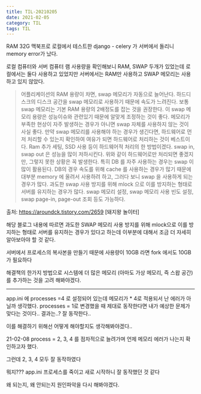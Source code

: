 ```yaml
---
title: TIL-20210205
date: 2021-02-05
category: TIL
tags: TIL
---
```


RAM 32G 맥북프로 로컬에서 테스트한 django - celery 가
서버에서 돌리니 memory error가 났다.

로컬 컴퓨터와 서버 컴퓨터 램 사용량을 확인해보니
RAM, SWAP 두개가 있었는데
로컬에서는 둘다 사용하고 있었지만 서버에서는 RAM만 사용하고 SWAP 메모리는 사용하고 있지 않았다.

> 어플리케이션의 RAM 용량이 차면, swap 메모리가 자동으로 늘어난다.
> 하드디스크의 디스크 공간을 swap 메모리로 사용하기 때문에 속도가 느려진다.
> 보통 swap 메모리는 기본 RAM 용량의 2배정도를 잡는 것을 권장한다.
> 이 swap 메모리 용량은 성능이슈와 관련있기 때문에 알맞게 조정하는 것이 좋다.
> 메모리가 부족한 현상이 자주 발생하는 경우가 아니면 swap 자체를 사용하지 않는 것이 사실 좋다.
> 만약 swap 메모리를 사용해야 하는 경우가 생긴다면, 하드웨어로 먼저 처리할 수 있는지 확인하여
> 여유가 되면 하드웨어로 처리하는 것이 베스트이다.
> Ram 추가 세팅, SSD 사용 등이 하드웨어적 처리의 한 방법이겠다.
> swap in, swap out 은 성능을 많이 저하시킨다.
> 위와 같이 하드웨어로만 처리되면 좋겠지만,
> 그렇지 못한 상황은 꼭 발생한다.
> 특히 DB 를 자주 사용하는 경우는 swap 이 많이 활용된다.
> DB의 경우 속도를 위해 cache 를 사용하는 경우가 많기 때문에 대부분 memory 에 올려서 사용하려 하고,
> 그러다 보니 swap 을 사용하게 되는 경우가 많다.
> 과도한 swap 사용 방지를 위해 mlock 으로 이를 방지하는 형태로 서버를 유지하는 경우가 많다.
> swap 메모리 설정, swap 메모리 사용 빈도 설정, swap page-in, page-out 조회 등도 가능하다.

출처: https://aroundck.tistory.com/2659 [돼지왕 놀이터]

해당 블로그 내용에 따르면 과도한 SWAP 메모리 사용 방지를 위해 mlock으로 이를 방지하는 형태로 서버를 유지하는 경우가 있다고 하는데 이부분에 대해서 조금 더 자세히 알아보아야 할 것 같다.

서버에서 프로세스의 복사본을 만들기 때문에 사용량이 10GB 라면 fork 에서도 10GB가 필요하다

해결책의 한가지 방법으로 시스템에 더 많은 메모리 (아마도 가상 메모리, 즉 스왑 공간)를 추가하는 것을 고려 해봐야겠다.

---

app.ini 에
processes =4 로 설정되어 있는데 메모리가 \* 4로 적용되서 난 에러가 아닐까 생각했다.
processes = 1로 변경했을 때 제대로 동작한다면 내가 예상한 문제가 맞다는 것이다..
결과는..? 잘 동작한다..

이를 해결하기 위해선 어떻게 해야할지도 생각해봐야겠다..

21-02-08
process = 2, 3, 4 를 점차적으로 늘려가며 언제 메모리 에러가 나는지 확인하고자 했다.

그런데 2, 3, 4 모두 잘 동작하였다

뭐지??? app.ini 프로세스를 죽이고 새로 시작하니 잘 동작했던 것 같다

왜 되는지, 왜 안되는지 원인파악을 다시 해봐야겠다.
